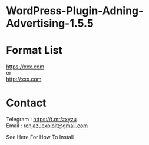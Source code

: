 # WordPress-Plugin-Adning-Advertising-1.5.5
# Format List 
https://xxx.com <br>
or <br>
http://xxx.com

# Contact
Telegram : https://t.mr/zxyzu
<br>Email : renjazuexploit@gmail.com

See Here For How To Install <br>
